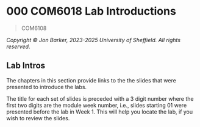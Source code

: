 # 000 COM6018 Lab Introductions

> COM6108

*Copyright &copy; Jon Barker, 2023-2025 University of Sheffield. All rights reserved*.

## Lab Intros

The chapters in this section provide links to the the slides that were presented to introduce the labs.

The title for each set of slides is preceded with a 3 digit number where the first two digits are the module week number, i.e., slides starting 01 were presented before the lab in Week 1. This will help you locate the lab, if you wish to review the slides.

